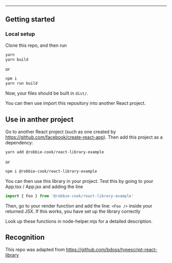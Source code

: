 ---

## Getting started

### Local setup

Clone this repo, and then run

```bash
yarn
yarn build
```

or 

```bash
npm i
yarn run build
```

Now, your files should be built in `dist/`.

You can then use import this repository into another React project.

## Use in anther project

Go to another React project (such as one created by https://github.com/facebook/create-react-app).
Then add this project as a dependency:

```bash
yarn add @robbie-cook/react-library-example
```

or

```bash
npm i @robbie-cook/react-library-example
```

You can then use this library in your project. Test this by going to your App.tsx / App.jsx and adding the line

```js
import { Foo } from '@robbie-cook/react-library-example'
```

Then, go to your render function and add the line: 
`<Foo />` inside your returned JSX. If this works, you have set up the library correctly

Look up these functions in node-helper.mjs for a detailed description.

## Recognition

This repo was adapted from https://github.com/bdoss/typescript-react-library
